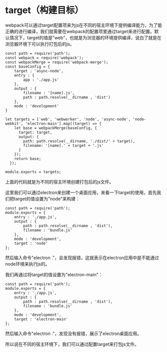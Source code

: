 # target（构建目标）
webpack可以通过target配置项来为js在不同的宿主环境下提供编译能力，为了能正确的进行编译，我们就需要在webpack的配置项里通过target来进行配置。默认情况下，target的值是"web"，也就是为浏览器的环境提供编译，说白了就是在浏览器环境下可以执行打包后的js。
```
const path = require('path');
const webpack = require('webpack');
const webpackMerge = require('webpack-merge');
const baseConfig = {
    target : 'async-node',
    entry : {
        app : './app.js'
    },
    output : {
        filename : '[name].js',
        path : path.resolve(__dirname , 'dist')
    },
    mode : 'development'
}

let targets = ['web', 'webworker', 'node', 'async-node', 'node-webkit', 'electron-main'].map((target) => {
    let base = webpackMerge(baseConfig, {
      target: target,
      output: {
        path: path.resolve(__dirname, './dist/' + target),
        filename: '[name].' + target + '.js'
      }
    });
    return base;
  });
  
module.exports = targets;
```
上面的代码就是为不同的宿主环境创建打包后的js文件。


这里我们可以通过electron来创建一个桌面应用，来看一下target的使用，首先我们把target的值设置为"node"来构建：
```
const path = require('path');
module.exports = {
    entry : './app.js',
    output : {
        path : path.resolve(__dirname , 'dist'),
        filename : 'bundle.js'
    },
    mode : 'development',
    target : 'node'
};
```
然后输入命令"electron ."，会发现报错，这就表示在electron应用中是不能通过node环境来执行js的。

我们再通过将target的值设置为"electron-main"：

```
const path = require('path');
module.exports = {
    entry : './app.js',
    output : {
        path : path.resolve(__dirname , 'dist'),
        filename : 'bundle.js'
    },
    mode : 'development',
    target : 'electron-main'
};
```
然后输入命令"electron ."，发现没有报错，展示了electron桌面应用。

所以说在不同的宿主环境下，我们可以通过配置target来打包js文件。
